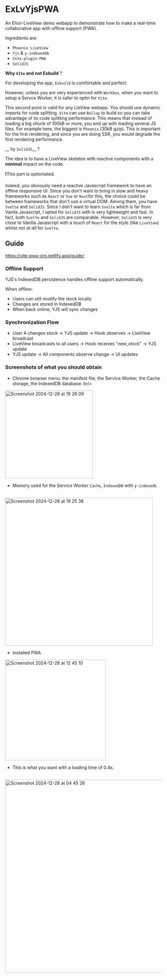 # ExLvYjsPWA

An Elixir-LiveView demo webapp to demonstrate how to make a real-time collaborative app with offline support (PWA).

Ingredients are:

- `Phoenix LiveView`
- `Yjs` & `y-indexeddb`
- `Vite-plugin-PWA`
- `SolidJS`

__Why `Vite` and not Esbuild__ ?

For developing the app, `Esbuild` is comfortable and perfect.

However, unless you are very experienced with `Workbox`, when you want to setup a Servce Worker, it is safer to optin for `Vite`.

This second point is valid for any LieView webapp. You should use dynamic imports for code splitting. `Vite` can use `Rollup`  to build so you can take advantage of its code splitting performance. This means that instead of loading a big chunk of 100kB or more, you end up with loading several JS files. For example here, the biggest is `Phoenix` (30kB gzip). This is important for the first rendering, and since you are doing SSR, you would degrade the first rendering performance.

__ hy `SolidJS`__ ?

The idea is to have a LiveView skeleton with reactive components with a __minimal__ impact on the code.

❗️This part is optioniated.

Indeed, you obviously need a reactive Javascript framework to have an offline responsive UI. 
Since you don't want to bring in slow and heavy frameworks such as `React` or `Vue` or `Nuxt`for this, the choice could be between frameworks that don't use a  virtual DOM. Among them, you have  `Svelte` and `SolidJS`.
Since I don't want to learn `Svelte` which is far from Vanila Javascript, I opted for `SolidJS` with is very lightweight and fast. In fact, both  `Svelte` and `SolidJS` are comparable. 
However, `SolidJS` is very close to Vanilla Javascript with a touch of `React` for the style (like `LiveView`) whilst _not at all_ for `Svelte`.


## Guide

<https://vite-pwa-org.netlify.app/guide/>

### Offline Support

YJS's IndexedDB persistence handles offline support automatically.

When offline:

- Users can still modify the stock locally
- Changes are stored in IndexedDB
- When back online, YJS will sync changes

### Synchronization Flow

- User A changes stock → YJS update → Hook observes → LiveView broadcast
- LiveView broadcasts to all users → Hook receives "new_stock" → YJS update
- YJS update → All components observe change → UI updates


### Screenshots of what you should obtain

* Chrome browser menu: the manifest file, the Service Worker, the Cache storage, the IndexedDB database:
br/>
<img width="282" alt="Screenshot 2024-12-28 at 19 26 09" src="https://github.com/user-attachments/assets/33b5ca41-0dfb-4594-8e63-793741fcd175" />

* Memory used for the Service Worker `Cache`, `IndexedDB` with `y-indexedb`
<br/>
<img width="474" alt="Screenshot 2024-12-28 at 19 25 38" src="https://github.com/user-attachments/assets/3b9fe308-f790-42f3-9d1a-6acccfce5606" />

* Installed PWA
  <br/>
<img width="323" alt="Screenshot 2024-12-28 at 12 45 10" src="https://github.com/user-attachments/assets/c13ae6d3-64e1-4126-abb8-ad1fdbb1e622" />

* This is what you want with a loading time of 0.4s.
<br/>
<img width="619" alt="Screenshot 2024-12-28 at 04 45 26" src="https://github.com/user-attachments/assets/e6244e79-2d31-47df-9bce-a2d2a4984a33" />



